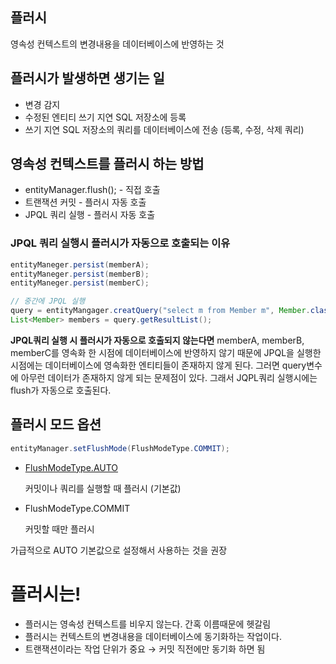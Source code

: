 ## 플러시

영속성 컨텍스트의 변경내용을 데이터베이스에 반영하는 것

## 플러시가 발생하면 생기는 일

- 변경 감지
- 수정된 엔티티 쓰기 지연 SQL 저장소에 등록
- 쓰기 지연 SQL 저장소의 쿼리를 데이터베이스에 전송 (등록, 수정, 삭제 쿼리)

## 영속성 컨텍스트를 플러시 하는 방법

- entityManager.flush(); - 직접 호출
- 트랜잭션 커밋 - 플러시 자동 호출
- JPQL 쿼리 실행 - 플러시 자동 호출

### JPQL 쿼리 실행시 플러시가 자동으로 호출되는 이유

```java
entityManeger.persist(memberA);
entityManeger.persist(memberB);
entityManeger.persist(memberC);

// 중간에 JPQL 실행
query = entityMangager.creatQuery("select m from Member m", Member.class);
List<Member> members = query.getResultList();
```

**JPQL쿼리 실행 시 플러시가 자동으로 호출되지 않는다면** memberA, memberB, memberC를 영속화 한 시점에 데이터베이스에 반영하지 않기 때문에 JPQL을 실행한 시점에는 데이터베이스에 영속화한 엔티티들이 존재하지 않게 된다. 그러면 query변수에 아무런 데이터가 존재하지 않게 되는 문제점이 있다. 그래서 JQPL쿼리 실행시에는 flush가 자동으로 호출된다.

## 플러시 모드 옵션

```java
entityManager.setFlushMode(FlushModeType.COMMIT);
```

- [FlushModeType.AUTO](http://FlushModeType.AUTO)
    
    커밋이나 쿼리를 실행할 때 플러시 (기본값)
    
- FlushModeType.COMMIT
    
    커밋할 때만 플러시
    

가급적으로 AUTO 기본값으로 설정해서 사용하는 것을 권장

# 플러시는!

- 플러시는 영속성 컨텍스트를 비우지 않는다. 간혹 이름때문에 헷갈림
- 플러시는 컨텍스트의 변경내용을 데이터베이스에 동기화하는 작업이다.
- 트랜잭션이라는 작업 단위가 중요 → 커밋 직전에만 동기화 하면 됨